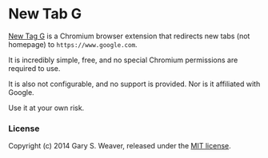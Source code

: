 # New Tab G

[New Tag G](https://chrome.google.com/webstore/detail/new-tab-g/nfkcmdcjnelhmnaippjpmbameoaploik) is a Chromium browser extension that redirects new tabs (not homepage) to `https://www.google.com`.

It is incredibly simple, free, and no special Chromium permissions are required to use.

It is also not configurable, and no support is provided. Nor is it affiliated with Google.

Use it at your own risk.

### License

Copyright (c) 2014 Gary S. Weaver, released under the [MIT license][lic].

[lic]: http://github.com/garysweaver/newtabg/blob/master/LICENSE
